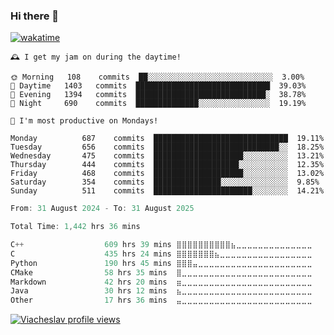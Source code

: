 ### Hi there 👋

[![wakatime](https://wakatime.com/badge/user/018c696b-0bdf-43bb-ab77-72c32d0bf4fe.svg)](https://wakatime.com/@018c696b-0bdf-43bb-ab77-72c32d0bf4fe)

<!-- README-STATS:START -->

```
🕰️ I get my jam on during the daytime!

🌞 Morning  	108    commits	██░░░░░░░░░░░░░░░░░░░░░░░░░░░░	3.00%
🌆 Daytime  	1403   commits	██████████████████████████████	39.03%
🌃 Evening  	1394   commits	█████████████████████████████░	38.78%
🌙 Night    	690    commits	██████████████░░░░░░░░░░░░░░░░	19.19%
```

```
📅 I'm most productive on Mondays!

Monday      	687    commits	██████████████████████████████	19.11%
Tuesday     	656    commits	████████████████████████████░░	18.25%
Wednesday   	475    commits	████████████████████░░░░░░░░░░	13.21%
Thursday    	444    commits	███████████████████░░░░░░░░░░░	12.35%
Friday      	468    commits	████████████████████░░░░░░░░░░	13.02%
Saturday    	354    commits	███████████████░░░░░░░░░░░░░░░	9.85%
Sunday      	511    commits	██████████████████████░░░░░░░░	14.21%
```

<!-- README-STATS:END -->

<!--START_SECTION:waka-->

```C
From: 31 August 2024 - To: 31 August 2025

Total Time: 1,442 hrs 36 mins

C++                  609 hrs 39 mins ⣿⣿⣿⣿⣿⣿⣿⣿⣿⣿⣦⣀⣀⣀⣀⣀⣀⣀⣀⣀⣀⣀⣀⣀⣀   41.75 %
C                    435 hrs 24 mins ⣿⣿⣿⣿⣿⣿⣿⣦⣀⣀⣀⣀⣀⣀⣀⣀⣀⣀⣀⣀⣀⣀⣀⣀⣀   29.82 %
Python               190 hrs 45 mins ⣿⣿⣿⣤⣀⣀⣀⣀⣀⣀⣀⣀⣀⣀⣀⣀⣀⣀⣀⣀⣀⣀⣀⣀⣀   13.06 %
CMake                58 hrs 35 mins  ⣿⣀⣀⣀⣀⣀⣀⣀⣀⣀⣀⣀⣀⣀⣀⣀⣀⣀⣀⣀⣀⣀⣀⣀⣀   04.01 %
Markdown             42 hrs 20 mins  ⣶⣀⣀⣀⣀⣀⣀⣀⣀⣀⣀⣀⣀⣀⣀⣀⣀⣀⣀⣀⣀⣀⣀⣀⣀   02.90 %
Java                 30 hrs 12 mins  ⣦⣀⣀⣀⣀⣀⣀⣀⣀⣀⣀⣀⣀⣀⣀⣀⣀⣀⣀⣀⣀⣀⣀⣀⣀   02.07 %
Other                17 hrs 36 mins  ⣤⣀⣀⣀⣀⣀⣀⣀⣀⣀⣀⣀⣀⣀⣀⣀⣀⣀⣀⣀⣀⣀⣀⣀⣀   01.21 %
```

<!--END_SECTION:waka-->

[![Viacheslav profile views](https://u8views.com/api/v1/github/profiles/25109435/views/day-week-month-total-count.svg)](https://u8views.com/github/Mcublog)
